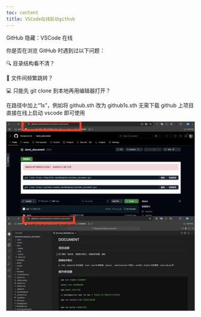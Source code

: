 ```yaml
---
toc: content
title: VSCode在线启动github
---
```


GitHub 隐藏：VSCode 在线

你是否在浏览 GitHub 时遇到过以下问题：

🔍 目录结构看不清？

🔄 文件间频繁跳转？

💻 只能先 git clone 到本地再用编辑器打开？

在路径中加上“1s”，例如将 github.sth 改为 github1s.sth 无需下载 github 上项目直接在线上启动 vscode 即可使用

![](/images/other/image1.jpg)
